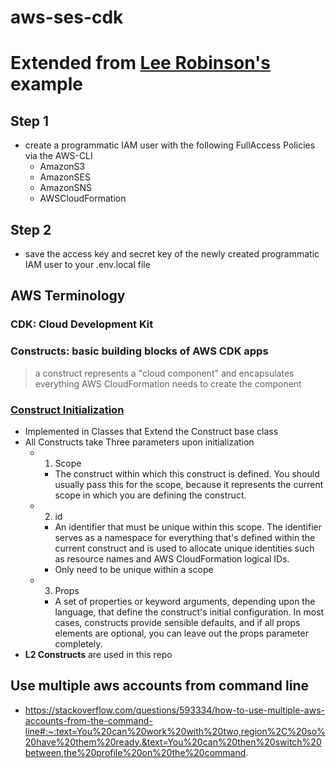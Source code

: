 # aws-ses-cdk

# Extended from [Lee Robinson's](https://github.com/leerob/nextjs-aws-s3/tree/bf9a48055f51e1993d86dbdd3c1cfcb3ed361c0d) example

## Step 1

- create a programmatic IAM user with the following FullAccess Policies via the AWS-CLI
  - AmazonS3
  - AmazonSES
  - AmazonSNS
  - AWSCloudFormation

## Step 2

- save the access key and secret key of the newly created programmatic IAM user to your .env.local file

## AWS Terminology

### CDK: Cloud Development Kit

### Constructs: basic building blocks of AWS CDK apps

> a construct represents a "cloud component" and encapsulates everything AWS CloudFormation needs to create the component

### [Construct Initialization](https://docs.aws.amazon.com/cdk/latest/guide/constructs.html#constructs_lib)

- Implemented in Classes that Extend the Construct base class
- All Constructs take Three parameters upon initialization
  - 1. Scope
    - The construct within which this construct is defined. You should usually pass this for the scope, because it represents the current scope in which you are defining the construct.
  - 2. id
    - An identifier that must be unique within this scope. The identifier serves as a namespace for everything that's defined within the current construct and is used to allocate unique identities such as resource names and AWS CloudFormation logical IDs.
    - Only need to be unique within a scope
  - 3. Props
    - A set of properties or keyword arguments, depending upon the language, that define the construct's initial configuration. In most cases, constructs provide sensible defaults, and if all props elements are optional, you can leave out the props parameter completely.
- **L2 Constructs** are used in this repo

## Use multiple aws accounts from command line

- https://stackoverflow.com/questions/593334/how-to-use-multiple-aws-accounts-from-the-command-line#:~:text=You%20can%20work%20with%20two,region%2C%20so%20have%20them%20ready.&text=You%20can%20then%20switch%20between,the%20profile%20on%20the%20command.
